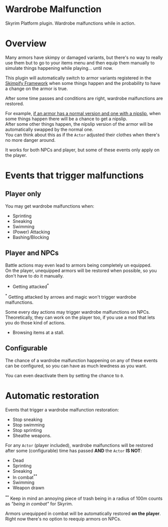 # Wardrobe Malfunction
Skyrim Platform plugin. Wardrobe malfunctions while in action.

# Overview

Many armors have skimpy or damaged variants, but there's no way to really use them but to go to your items menu and then equip them manually to simulate things happening while playing... until now.

This plugin will automatically switch to armor variants registered in the [Skimpify Framework][] when some things happen and the probability to have a change on the armor is true.

After some time passes and conditions are right, wardrobe malfunctions are restored.

For example, [if an armor has a normal version and one with a nipslip][CocoAssassin], when some things happen there will be a chance to get a nipslip.\
After some other things happen, the nipslip version of the armor will be automatically swapped by the normal one.\
You can think about this as if the `Actor` adjusted their clothes when there's no more danger around.

It works for both NPCs and player, but some of these events only apply on the player.

# Events that trigger malfunctions

## Player only

You may get wardrobe malfunctions when:

- Sprinting
- Sneaking
- Swimming
- (Power) Attacking
- Bashing/Blocking

## Player and NPCs

Battle actions may even lead to armors being completely un equipped.\
On the player, unequipped armors will be restored when possible, so you don't have to do it manually.

- Getting attacked<sup>*</sup>

<sup>*</sup> Getting attacked by arrows and magic won't trigger wardrobe malfunctions.

Some every day actions may trigger wardrobe malfunctions on NPCs.\
Theoretically, they can work on the player too, if you use a mod that lets you do those kind of actions.

- Browsing items at a stall.

## Configurable

The chance of a wardrobe malfunction happening on any of these events can be configured, so you can have as much lewdness as you want.

You can even deactivate them by setting the chance to `0`.

# Automatic restoration

Events that trigger a wardrobe malfunction restoration:

- Stop sneaking
- Stop swimming
- Stop sprinting
- Sheathe weapons.

For any `Actor` (player included), wardrobe malfunctions will be restored after some (configurable) time has passed **AND** the `Actor` **IS NOT**:

- Dead
- Sprinting
- Sneaking
- In combat<sup>**</sup>
- Swimming
- Weapon drawn

<sup>**</sup> Keep in mind an annoying piece of trash being in a radius of 100m counts as _"being in combat"_ for Skyrim.

Armors unequipped in combat will be automatically restored **on the player**.\
Right now there's no option to reequip armors on NPCs.

[CocoAssassin]: https://www.rektasmarket.com/post/coco-shadow-assassin
[Skimpify Framework]: https://github.com/CarlosLeyvaAyala/skimpify-framework
